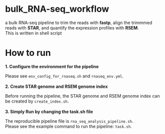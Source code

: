 # bulk_RNA-seq_workflow
a bulk RNA-seq pipeline to trim the reads with __fastp__, align the trimmmed reads with __STAR__, and quantify the expression profiles with __RSEM__.  
This is written in shell script    

# How to run
__1. Configure the environment for the pipeline__
  
Please see `env_config_for_rnaseq.sh` and `rnaseq_env.yml`.  
<br>
__2. Create STAR genome and RSEM genome index__  
  
Before running the pipeline, the STAR genome and RSEM genome index can be created by `create_index.sh`.  
<br>
__3. Simply Run by changing the task.sh file__   
  
The reproducible pipeline file is `rna_seq_analysis_pipeline.sh`.  
Please see the example command to run the pipeline: `task.sh`.
  
